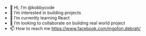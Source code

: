 - 👋 Hi, I’m @kobbycode
- 👀 I’m interested in building projects
- 🌱 I’m currently learning React
- 💞️ I’m looking to collaborate on building real world project
- 📫 How to reach me https://www.facebook.com/ingofori.debrah/

<!---
kobbycode/kobbycode is a ✨ special ✨ repository because its `README.md` (this file) appears on your GitHub profile.
You can click the Preview link to take a look at your changes.
--->

